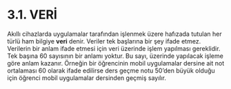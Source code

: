# 3.1. VERİ
Akıllı cihazlarda uygulamalar tarafından işlenmek üzere hafızada tutulan her türlü ham bilgiye **veri** denir. Veriler tek başlarına bir şey ifade etmez. Verilerin bir anlam ifade etmesi için veri üzerinde işlem yapılması gereklidir. Tek başına 60 sayısının bir anlamı yoktur. Bu sayı, üzerinde yapılacak işleme göre anlam kazanır. Örneğin bir öğrencinin mobil uygulamalar dersine ait not ortalaması 60 olarak ifade edilirse ders geçme notu 50’den büyük olduğu için öğrenci mobil uygulamalar dersinden geçmiş sayılır. 